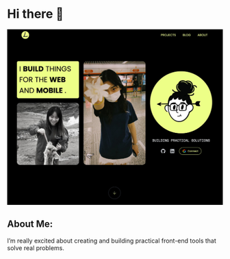 # Hi there 👋

![preview my website](./asstes/preview.jpg)

## About Me:
I’m really excited about creating and building practical front-end tools that solve real problems.



